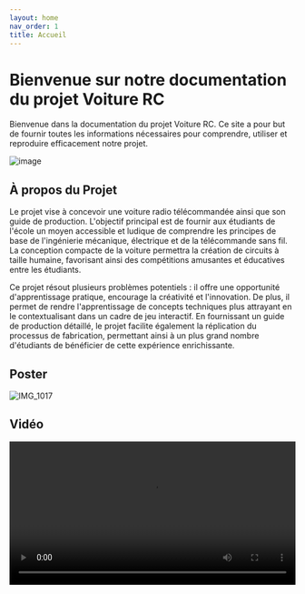 ```yaml
---
layout: home
nav_order: 1
title: Accueil
---
```


# Bienvenue sur notre documentation du projet Voiture RC

Bienvenue dans la documentation du projet Voiture RC. Ce site a pour but de fournir toutes les informations nécessaires pour comprendre, utiliser et reproduire efficacement notre projet.

![image](https://github.com/Makerspace-Amiens/2024-RCMiniCar/assets/158062714/3be488f0-8227-4bb7-93fd-3329323fd735)

## À propos du Projet

<!--Décrivez ici en quelques lignes l'objectif et l'aperçu général de votre projet. Quel est son but ? À qui est-il destiné ? Quels problèmes cherche-t-il à résoudre ?-->

Le projet vise à concevoir une voiture radio télécommandée ainsi que son guide de production. L'objectif principal est de fournir aux étudiants de l'école un moyen accessible et ludique de comprendre les principes de base de l'ingénierie mécanique, électrique et de la télécommande sans fil. La conception compacte de la voiture permettra la création de circuits à taille humaine, favorisant ainsi des compétitions amusantes et éducatives entre les étudiants.

Ce projet résout plusieurs problèmes potentiels : il offre une opportunité d'apprentissage pratique, encourage la créativité et l'innovation. De plus, il permet de rendre l'apprentissage de concepts techniques plus attrayant en le contextualisant dans un cadre de jeu interactif. En fournissant un guide de production détaillé, le projet facilite également la réplication du processus de fabrication, permettant ainsi à un plus grand nombre d'étudiants de bénéficier de cette expérience enrichissante.


## Poster

![IMG_1017](https://github.com/Makerspace-Amiens/2024-RCMiniCar/assets/119036120/741474cb-6cd5-4ffb-bf1a-8a155a602ffa)

## Vidéo

<video src="/images/vidéo-voiture-rc-fnqwmchi_ZKjZ63rP.mp4" controls title="Title" style="width: 100%;"></video>
